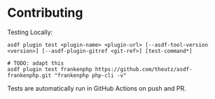 # Contributing

Testing Locally:

```shell
asdf plugin test <plugin-name> <plugin-url> [--asdf-tool-version <version>] [--asdf-plugin-gitref <git-ref>] [test-command*]

# TODO: adapt this
asdf plugin test frankenphp https://github.com/theutz/asdf-frankenphp.git "frankenphp php-cli -v"
```

Tests are automatically run in GitHub Actions on push and PR.
